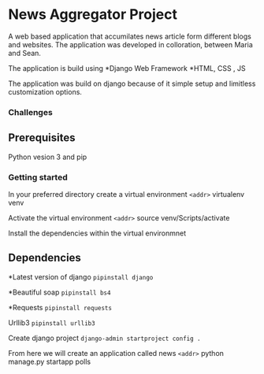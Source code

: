 # News Aggregator Project

A web based application that accumilates news article form different blogs and websites.
The application was developed in colloration, between Maria and Sean.

The application is build using
*Django Web Framework
*HTML, CSS , JS

The application was build on django because of it simple setup and limitless customization options.

### Challenges

## Prerequisites

Python vesion 3 and pip

### Getting started

In your preferred directory create a virtual environment
`<addr>` virtualenv venv

Activate the virtual environment
`<addr>` source venv/Scripts/activate

Install the dependencies within the virtual environmnet

## Dependencies

\*Latest version of django
`pipinstall django`

\*Beautiful soap
`pipinstall bs4`

\*Requests
`pipinstall requests`

Urllib3
`pipinstall urllib3`

Create django project
`django-admin startproject config .`

From here we will create an application called news
`<addr>` python manage.py startapp polls

